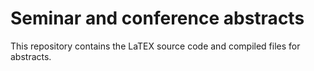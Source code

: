 Seminar and conference abstracts
================================================

This repository contains the LaTEX source code and compiled files for abstracts.


